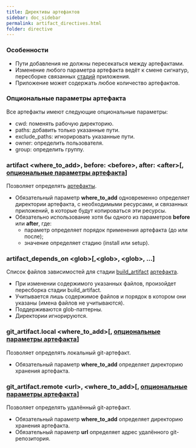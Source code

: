 ```yaml
---
title: Директивы артефактов
sidebar: doc_sidebar
permalink: artifact_directives.html
folder: directive
---
```


### Особенности

* Пути добавления не должны пересекаться между артефактами.
* Изменение любого параметра артефакта ведёт к смене сигнатур, пересборке связанных [стадий](definitions.html#стадии) приложения.
* Приложение может содержать любое количество артефактов.

### Опциональные параметры артефакта
Все артефакты имеют следующие опциональные параметры: 

* cwd: поменять рабочую директорию.
* paths: добавить только указанные пути.
* exclude_paths: игнорировать указанные пути.  
* owner: определить пользователя.
* group: определить группу.

### artifact \<where_to_add\>, before: \<before\>, after: \<after\>\[, [опциональные параметры артефакта](#опциональные-параметры-артефакта)\]
Позволяет определять [артефакты](definitions.html#артефакт).

* Обязательный параметр **where_to_add** одновременно определяет директории артефакта, с необходимыми ресурсами, и связанных приложений, в которые будут копироваться эти ресурсы.
* Обязательно использование хотя бы одного из параметров **before** или **after**, где:
  * параметр определяет порядок применения артефакта (до или после);
  * значение определяет стадию (install или setup).

### artifact\_depends\_on \<glob\>\[,\<glob\>, \<glob\>, ...]
Список файлов зависимостей для стадии [build_artifact](shell_directives.html#shell-build_artifact-<cmd>-<cmd>-cache_version-<cache_version>) [артефакта](definitions.html#артефакт).

* При изменении содержимого указанных файлов, произойдет пересборка стадии build_artifact.
* Учитывается лишь содержимое файлов и порядок в котором они указаны (имена файлов не учитываются).
* Поддерживаются glob-паттерны.
* Директории игнорируются.

### git_artifact.local \<where_to_add\>\[, [опциональные параметры артефакта](#опциональные-параметры-артефакта)\]
Позволяет определять локальный git-артефакт.

* Обязательный параметр **where_to_add** определяет директорию хранения артефакта.

### git_artifact.remote \<url\>, \<where_to_add\>\[, [опциональные параметры артефакта](#опциональные-параметры-артефакта)\]
Позволяет определять удалённый git-артефакт.

* Обязательный параметр **where_to_add** определяет директорию хранения артефакта.
* Обязательный параметр **url** определяет адрес удалённого git-репозитория.

